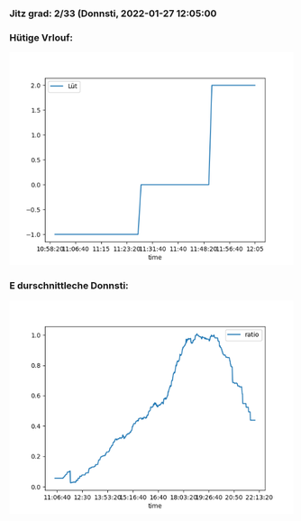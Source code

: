 ### Jitz grad: 2/33 (Donnsti, 2022-01-27 12:05:00

### Hütige Vrlouf:
![Graph](Today.png)

### E durschnittleche Donnsti:
![Graph](Donnsti.png)